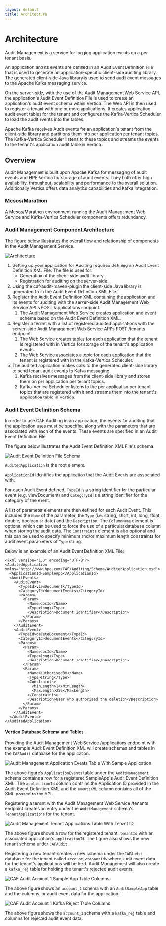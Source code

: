 ```yaml
---
layout: default
title: Architecture
---
```


# Architecture

Audit Management is a service for logging application events on a per tenant basis.

An application and its events are defined in an Audit Event Definition File that is used to generate an application-specific client-side auditing library. The generated client-side Java library is used to send audit event messages to the Apache Kafka messaging service.

On the server-side, with the use of the Audit Management Web Service API, the application's Audit Event Definition File is used to create an application's audit event schema within Vertica. The Web API is then used to register a tenant with one or more applications. It creates application audit event tables for the tenant and configures the Kafka-Vertica Scheduler to load the audit events into the tables.

Apache Kafka receives Audit events for an application's tenant from the client-side library and partitions them into per application per tenant topics. The Kafka-Vertica Scheduler listens to these topics and streams the events to the tenant's application audit table in Vertica.

## Overview

Audit Management is built upon Apache Kafka for messaging of audit events and HPE Vertica for storage of audit events. They both offer high availability, throughput, scalability and performance to the overall solution. Additionally Vertica offers data analytics capabilities and Kafka integration.

### Mesos/Marathon

A Mesos/Marathon environment running the Audit Management Web Service and Kafka-Vertica Scheduler components offers redundancy.

### Audit Management Component Architecture

The figure below illustrates the overall flow and relationship of components in the Audit Management Service.

![Architecture](images/AuditManagementArchitectureDraft.png)

1. Setting up your application for Auditing requires defining an Audit Event Definition XML File. The file is used for: 
	- Generation of the client-side audit library.
	- Registration for auditing on the server-side.
2. Using the caf-audit-maven-plugin the client-side Java library is generated from the Audit Event Definition XML File.
3. Register the Audit Event Definition XML containing the application and its events for auditing with the server-side Audit Management Web Service API's POST /applications endpoint.
	1. The Audit Management Web Service creates application and event schema based on the Audit Event Definition XML.
4. Register a tenant with a list of registered audited applications with the server-side Audit Management Web Service API's POST /tenants endpoint.
	1. The Web Service creates tables for each application that the tenant is registered with in Vertica for storage of the tenant's application events.
	2. The Web Service associates a topic for each application that the tenant is registered with in the Kafka-Vertica Scheduler.
5. The audited application makes calls to the generated client-side library to send tenant audit events to Kafka messaging.
	1. Kafka receives messages from the client-side library and stores them on per application per tenant topics.
	2. Kafka-Vertica Scheduler listens to the per application per tenant topics that are registered with it and streams them into the tenant's application table in Vertica.

### Audit Event Definition Schema

In order to use CAF Auditing in an application, the events for auditing that the application uses must be specified along with the parameters that are associated with each of the events. These events are specified in an Audit Event Definition File.

The figure below illustrates the Audit Event Definition XML File's schema.

![Audit Event Definition File Schema](images/audit-event-definition-file-desc.png)

`AuditedApplication` is the root element.

`ApplicationId` identifies the application that the Audit Events are associated with.

For each Audit Event defined, `TypeId` is a string identifier for the particular event (e.g. viewDocument) and `CategoryId` is a string identifier for the category of the event.

A list of parameter elements are then defined for each Audit Event. This includes the `Name` of the parameter, the `Type` (i.e. string, short, int, long, float, double, boolean or date) and the `Description`. The `ColumnName` element is optional which can be used to force the use of a particular database column when storing the audit data. The `Constraints` element is also optional and this can be used to specify minimum and/or maximum length constraints for audit event parameters of `Type` string.

Below is an example of an Audit Event Definition XML File:

	<?xml version="1.0" encoding="UTF-8"?>
	<AuditedApplication xmlns="http://www.hpe.com/CAF/Auditing/Schema/AuditedApplication.xsd">
	  <ApplicationId>SampleApp</ApplicationId>
	  <AuditEvents>
	    <AuditEvent>
	      <TypeId>viewDocument</TypeId>
	      <CategoryId>documentEvents</CategoryId>
	      <Params>
	        <Param>
	          <Name>docId</Name>
	          <Type>long</Type>
	          <Description>Document Identifier</Description>
	        </Param>
	      </Params>
	    </AuditEvent>
	    <AuditEvent>
	      <TypeId>deleteDocument</TypeId>
	      <CategoryId>documentEvents</CategoryId>
	      <Params>
	        <Param>
	          <Name>docId</Name>
	          <Type>long</Type>
	          <Description>Document Identifier</Description>
	        </Param>
	        <Param>
	          <Name>authorisedBy</Name>
	          <Type>string</Type>
			  <Constraints>
				<MinLength>1</MinLength>
				<MaxLength>256</MaxLength>
			  </Constraints>
	          <Description>User who authorised the deletion</Description>
	        </Param>
	      </Params>
	    </AuditEvent>
	  </AuditEvents>
	</AuditedApplication>

#### Vertica Database Schema and Tables

Providing the Audit Management Web Service /applications endpoint with the example Audit Event Definition XML will create schemas and tables in the `CAFAudit` database for the application.

![Audit Management Application Events Table With Sample Application](images/AuditManagementApplicationEventsWithSampleAppVertica.png)

The above figure's `ApplicationEvents` table under the `AuditManagement` schema contains a row for a registered SampleApp's Audit Event Definition XML. The `applicationId` column contains the Application ID provided in the Audit Event Definition XML and the `eventsXML` column contains all of the XML passed to the API.

Registering a tenant with the Audit Management Web Service /tenants endpoint creates an entry under the `AuditManagement` schema's `TenantApplications` for the tenant.

![Audit Management Tenant Applications Table With Tenant ID](images/AuditManagementTenantApplicationsWithTenantApplication.png)

The above figure shows a row for the registered tenant; `tenantId` with an associated application's `applicationId`. The figure also shows the new tenant schema under `CAFAudit`.

Registering a new tenant creates a new schema under the `CAFAudit` database for the tenant called `account_<tenantId>` where audit event data for the tenant's applications will be held. Audit Management will also create a `kafka_rej` table for holding the tenant's rejected audit events.

![CAF Audit Account 1 Sample App Table Columns](images/account_1AuditSampleAppColumns.png)

The above figure shows an `account_1` schema with an `AuditSampleApp` table and the columns for audit event data for the application.

![CAF Audit Account 1 Kafka Reject Table Columns](images/account_1RejectTable.png)

The above figure shows the `account_1` schema with a `kafka_rej` table and columns for rejected audit event data.